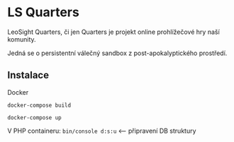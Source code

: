 # LS Quarters

LeoSight Quarters, či jen Quarters je projekt online prohlížečové hry naší komunity.

Jedná se o persistentní válečný sandbox z post-apokalyptického prostředí.

## Instalace

Docker

`docker-compose build`

`docker-compose up`

V PHP containeru: `bin/console d:s:u` <-- připravení DB struktury
